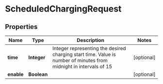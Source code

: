 # ScheduledChargingRequest

## Properties
Name | Type | Description | Notes
------------ | ------------- | ------------- | -------------
**time** | **Integer** | Integer representing the desired charging start time. Value is number of minutes from midnight in intervals of 15 |  [optional]
**enable** | **Boolean** |  |  [optional]
